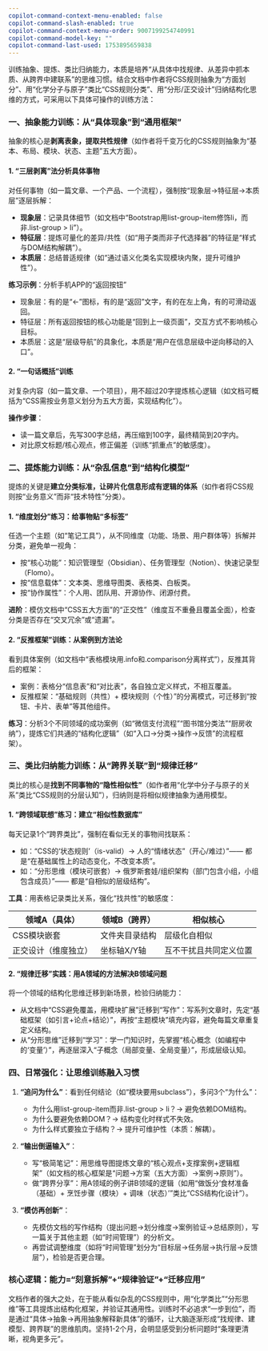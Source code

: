 ```yaml
---
copilot-command-context-menu-enabled: false
copilot-command-slash-enabled: true
copilot-command-context-menu-order: 9007199254740991
copilot-command-model-key: ""
copilot-command-last-used: 1753895659838
---
```

训练抽象、提炼、类比归纳能力，本质是培养“从具体中找规律、从差异中抓本质、从跨界中建联系”的思维习惯。结合文档中作者将CSS规则抽象为“方面划分”、用“化学分子与原子”类比“CSS规则分类”、用“分形/正交设计”归纳结构化思维的方式，可采用以下具体可操作的训练方法：


### **一、抽象能力训练：从“具体现象”到“通用框架”**  
抽象的核心是**剥离表象，提取共性规律**（如作者将千变万化的CSS规则抽象为“基本、布局、模块、状态、主题”五大方面）。  

#### 1. **“三层剥离”法分析具体事物**  
对任何事物（如一篇文章、一个产品、一个流程），强制按“现象层→特征层→本质层”逐层拆解：  
- **现象层**：记录具体细节（如文档中“Bootstrap用list-group-item修饰li，而非.list-group > li”）。  
- **特征层**：提炼可量化的差异/共性（如“用子类而非子代选择器”的特征是“样式与DOM结构解耦”）。  
- **本质层**：总结普适规律（如“通过语义化类名实现模块内聚，提升可维护性”）。  

**练习示例**：分析手机APP的“返回按钮”  
- 现象层：有的是“←”图标，有的是“返回”文字，有的在左上角，有的可滑动返回。  
- 特征层：所有返回按钮的核心功能是“回到上一级页面”，交互方式不影响核心目标。  
- 本质层：这是“层级导航”的具象化，本质是“用户在信息层级中逆向移动的入口”。  


#### 2. **“一句话概括”训练**  
对复杂内容（如一篇文章、一个项目），用不超过20字提炼核心逻辑（如文档可概括为“CSS需按业务意义划分为五大方面，实现结构化”）。  

**操作步骤**：  
- 读一篇文章后，先写300字总结，再压缩到100字，最终精简到20字内。  
- 对比原文标题/核心观点，修正偏差（训练“抓重点”的敏感度）。  


### **二、提炼能力训练：从“杂乱信息”到“结构化模型”**  
提炼的关键是**建立分类标准，让碎片化信息形成有逻辑的体系**（如作者将CSS规则按“业务意义”而非“技术特性”分类）。  

#### 1. **“维度划分”练习：给事物贴“多标签”**  
任选一个主题（如“笔记工具”），从不同维度（功能、场景、用户群体等）拆解并分类，避免单一视角：  
- 按“核心功能”：知识管理型（Obsidian）、任务管理型（Notion）、快速记录型（Flomo）。  
- 按“信息载体”：文本类、思维导图类、表格类、白板类。  
- 按“协作属性”：个人用、团队用、开源协作、闭源付费。  

**进阶**：模仿文档中“CSS五大方面”的“正交性”（维度互不重叠且覆盖全面），检查分类是否存在“交叉冗余”或“遗漏”。  


#### 2. **“反推框架”训练：从案例到方法论**  
看到具体案例（如文档中“表格模块用.info和.comparison分离样式”），反推其背后的框架：  
- 案例：表格分“信息表”和“对比表”，各自独立定义样式，不相互覆盖。  
- 反推框架：“基础规则（共性）+ 模块规则（个性）”的分离模式，可迁移到“按钮、卡片、表单”等其他组件。  

**练习**：分析3个不同领域的成功案例（如“微信支付流程”“图书馆分类法”“厨房收纳”），提炼它们共通的“结构化逻辑”（如“入口→分类→操作→反馈”的流程框架）。  


### **三、类比归纳能力训练：从“跨界关联”到“规律迁移”**  
类比的核心是**找到不同事物的“隐性相似性”**（如作者用“化学中分子与原子的关系”类比“CSS规则的分层认知”），归纳则是将相似规律抽象为通用模型。  

#### 1. **“跨领域联想”练习：建立“相似性数据库”**  
每天记录1个“跨界类比”，强制在看似无关的事物间找联系：  
- 如：“CSS的‘状态规则’（is-valid）→ 人的“情绪状态”（开心/难过）”—— 都是“在基础属性上的动态变化，不改变本质”。  
- 如：“分形思维（模块可嵌套）→ 俄罗斯套娃/组织架构（部门包含小组，小组包含成员）”—— 都是“自相似的层级结构”。  

**工具**：用表格记录类比关系，强化“找共性”的敏感度：  

| 领域A（具体）       | 领域B（跨界）       | 相似核心          |  
|---------------------|---------------------|-------------------|  
| CSS模块嵌套         | 文件夹目录结构      | 层级化自相似      |  
| 正交设计（维度独立） | 坐标轴X/Y轴         | 互不干扰且共同定义位置 |  


#### 2. **“规律迁移”实践：用A领域的方法解决B领域问题**  
将一个领域的结构化思维迁移到新场景，检验归纳能力：  
- 从文档中“CSS避免覆盖，用模块扩展”迁移到“写作”：写系列文章时，先定“基础框架（如引言+论点+结论）”，再按“主题模块”填充内容，避免每篇文章重复定义结构。  
- 从“分形思维”迁移到“学习”：学一门知识时，先掌握“核心概念（如编程中的‘变量’）”，再逐层深入“子概念（局部变量、全局变量）”，形成层级认知。  


### **四、日常强化：让思维训练融入习惯**  
1. **“追问为什么”**：看到任何结论（如“模块要用subclass”），多问3个“为什么”：  
   - 为什么用list-group-item而非.list-group > li？→ 避免依赖DOM结构。  
   - 为什么要避免依赖DOM？→ 结构变化时样式不失效。  
   - 为什么样式要独立于结构？→ 提升可维护性（本质：解耦）。  

2. **“输出倒逼输入”**：  
   - 写“极简笔记”：用思维导图提炼文章的“核心观点+支撑案例+逻辑框架”（如文档的核心框架是“问题→方案（五大方面）→案例→原则”）。  
   - 做“跨界分享”：用A领域的例子讲B领域的逻辑（如用“做饭分‘食材准备（基础）+ 烹饪步骤（模块）+ 调味（状态）’”类比“CSS结构化设计”）。  

3. **“模仿再创新”**：  
   - 先模仿文档的写作结构（提出问题→划分维度→案例验证→总结原则），写一篇关于其他主题（如“时间管理”）的分析文。  
   - 再尝试调整维度（如将“时间管理”划分为“目标层→任务层→执行层→反馈层”），检验是否更合理。  


### **核心逻辑：能力=“刻意拆解”+“规律验证”+“迁移应用”**  
文档作者的强大之处，在于能从看似杂乱的CSS规则中，用“化学类比”“分形思维”等工具提炼出结构化框架，并验证其通用性。训练时不必追求“一步到位”，而是通过“具体→抽象→再用抽象解释新具体”的循环，让大脑逐渐形成“找规律、建模型、跨界联”的思维肌肉。坚持1-2个月，会明显感受到分析问题时“条理更清晰，视角更多元”。